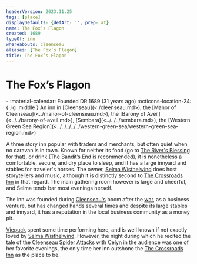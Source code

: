 ```yaml
---
headerVersion: 2023.11.25
tags: [place]
displayDefaults: {defArt: '', prep: at}
name: The Fox’s Flagon
created: 1689
typeOf: inn
whereabouts: Cleenseau
aliases: [The Fox’s Flagon]
title: The Fox’s Flagon
---
```

# The Fox’s Flagon
<div class="grid cards ext-narrow-margin ext-one-column" markdown>
-  
   :material-calendar: Founded DR 1689 (31 years ago)  
    :octicons-location-24:{ .lg .middle } An inn in [Cleenseau](<./cleenseau.md>), the [Manor of Cleenseau](<../manor-of-cleenseau.md>), the [Barony of Aveil](<../../barony-of-aveil.md>), [Sembara](<../../../sembara.md>), the [Western Green Sea Region](<../../../../../western-green-sea/western-green-sea-region.md>)  
</div>


 A three story inn popular with traders and merchants, but often quiet when no caravan is in town. Known for neither its food (go to [The River's Blessing](<./the-river-s-blessing.md>) for that), or drink ([The Bandit’s End](<./the-bandits-end.md>) is recommended), it is nonetheless a comfortable, secure, and dry place to sleep, and it has a large innyard and stables for traveler's horses. The owner, [Selma Wisthelwind](<../../../../../../people/sembarans/selma-wisthelwind.md>) does host storytellers and music, although it is distinctly second to [The Crossroads Inn](<./the-crossroads-inn.md>) in that regard. The main gathering room however is large and cheerful, and Selma tends bar most evenings herself. 

The inn was founded during [Cleenseau's](<./cleenseau.md>) boom after the [war](<../../../../../../history/third-hobgoblin-war-sembara.md>), as a business venture, but has changed hands several times and despite its large stables and innyard, it has a reputation in the local business community as a money pit.


[Viepuck](<../../../../../../people/pcs/cleenseau/viepuck.md>) spent some time performing here, and is well known if not exactly loved by [Selma Wisthelwind](<../../../../../../people/sembarans/selma-wisthelwind.md>). However, the night during which he recited the tale of the [Cleenseau Spider Attacks](<../../../../../../events/1700s/1719/10/cleenseau-spider-attacks.md>) with [Celyn](<../../../../../../people/pcs/cleenseau/celyn.md>) in the audience was one of her favorite evenings, the only time her inn outshone the [The Crossroads Inn](<./the-crossroads-inn.md>) as the place to be.
